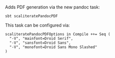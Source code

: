 Adds PDF generation via the new pandoc task:

    sbt scaliteratePandocPDF

This task can be configured via:

    scaliteratePandocPDFOptions in Compile ++= Seq (
      "-V", "mainfont=Droid Serif",
      "-V", "sansfont=Droid Sans",
      "-V", "monofont=Droid Sans Mono Slashed"
    )
